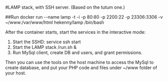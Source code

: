 #LAMP stack, with SSH server. (Based on the tutum one.)

##Run
docker run --name lamp -t -i -p 80:80 -p 2200:22 -p 23306:3306 -v ~/www:/var/www/html hekenny/lamp /bin/bash

After the container starts, start the services in the interactive mode:
1. Start the SSHD:
service ssh start
2. Start the LAMP stack
/run.sh  &
3. Run MySql client, create DB and users, and grant permissions.

Then you can use the tools on the host machine to access the MySql to create database, and put your PHP code and files under ~/www folder of your host.
